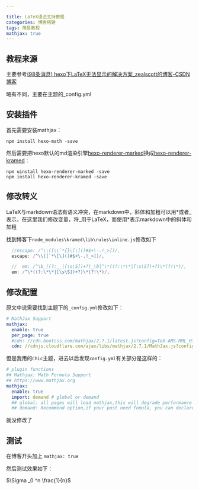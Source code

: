 ```yaml
---

title: LaTeX语法支持教程
categories: 博客搭建
tags: 简易教程
mathjax: true
---
```


## 教程来源

主要参考[(98条消息) hexo下LaTeX无法显示的解决方案_zealscott的博客-CSDN博客](https://blog.csdn.net/crazy_scott/article/details/79293576)

略有不同，主要在主题的_config.yml

## 安装插件

首先需要安装mathjax：

``` shell
npm install hexo-math -save
```

然后需要把hexo默认的md渲染引擎[hexo-renderer-marked](https://github.com/hexojs/hexo-renderer-marked)换成[hexo-renderer-kramed](https://github.com/sun11/hexo-renderer-kramed)：

``` shell 
npm uinstall hexo-renderer-marked -save
npm install hexo-renderer-kramed -save
```

## 修改转义

LaTeX与markdown语法有语义冲突，在markdown中，斜体和加粗可以用\*或者\_表示，在这里我们修改变量，将\_用于LaTeX，而使用\*表示markdown中的斜体和加粗

找到博客下`node_modules\kramed\lib\rules\inline.js`修改如下

``` js
  //escape: /^\\([\\`*{}\[\]()#$+\-.!_>])/,
  escape: /^\\([`*\[\]()#$+\-.!_>])/,
```

``` js
  //  em: /^\b_((?:__|[\s\S])+?)_\b|^\*((?:\*\*|[\s\S])+?)\*(?!\*)/,
  em: /^\*((?:\*\*|[\s\S])+?)\*(?!\*)/,
```

## 修改配置

原文中说需要找到主题下的`_config.yml`修改如下：

``` yaml
# MathJax Support
mathjax:
  enable: true
  per_page: true
  #cdn: //cdn.bootcss.com/mathjax/2.7.1/latest.js?config=TeX-AMS-MML_HTMLorMML
  cdn: //cdnjs.cloudflare.com/ajax/libs/mathjax/2.7.1/MathJax.js?config=TeX-AMS-MML_HTMLorMML
```

但是我用的`Chic`主题，进去以后发现`config.yml`有关部分是这样的：

``` yaml
# plugin functions
## Mathjax: Math Formula Support
## https://www.mathjax.org
mathjax:
  enable: true
  import: demand # global or demand
  ## global: all pages will load mathjax,this will degrade performance and some grammers may be parsed wrong.
  ## demand: Recommend option,if your post need fomula, you can declare 'mathjax: true' in Front-matter
```

就没修改了

## 测试

在博客开头加上 `mathjax: true`

然后测试效果如下：

$\Sigma _0 ^n \frac{1}{n}$
